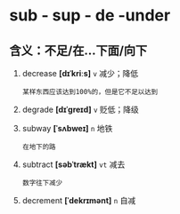 # sub - sup - de -under

## 含义：不足/在...下面/向下

1. decrease **[dɪˈkriːs]** `v` 减少；降低

   ```
   某样东西应该达到100%的，但是它不足以达到
   ```

2. degrade **[dɪˈɡreɪd]** `v` 贬低；降级

3. subway **[ˈsʌbweɪ]** `n` 地铁

   ```
   在地下的路
   ```

4. subtract **[səbˈtrækt]** `vt` 减去

   ```
   数字往下减少
   ```

5. decrement **[ˈdekrɪmənt]** `n` 自减
